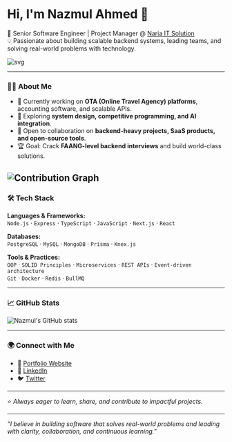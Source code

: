 # Hi, I'm Nazmul Ahmed 👋

🚀 Senior Software Engineer | Project Manager @ [Naria IT Solution](https://nariaitsolution.com)  
💡 Passionate about building scalable backend systems, leading teams, and solving real-world problems with technology.


![svg](https://raw.githubusercontent.com/nazmul-devs/github-profile-3d-contrib/main/docs/demo/profile-night-green.svg)






---

### 👨‍💻 About Me
- 🔭 Currently working on **OTA (Online Travel Agency) platforms**, accounting software, and scalable APIs.  
- 🌱 Exploring **system design, competitive programming, and AI integration**.  
- 👯 Open to collaboration on **backend-heavy projects, SaaS products, and open-source tools**.  
- 🏆 Goal: Crack **FAANG-level backend interviews** and build world-class solutions.  



![Contribution Graph](https://github-readme-activity-graph.vercel.app/graph?username=nazmul-devs&theme=tokyo-night&hide_border=true)
---

### 🛠️ Tech Stack
**Languages & Frameworks:**  
`Node.js` · `Express` · `TypeScript` · `JavaScript` · `Next.js` · `React`  

**Databases:**  
`PostgreSQL` · `MySQL` · `MongoDB` · `Prisma` · `Knex.js`  

**Tools & Practices:**  
`OOP` · `SOLID Principles` · `Microservices` · `REST APIs` · `Event-driven architecture`  
`Git` · `Docker` · `Redis` · `BullMQ`  

---


### 📈 GitHub Stats
![Nazmul's GitHub stats](https://github-readme-stats.vercel.app/api?username=nazmul-devs&show_icons=true&theme=tokyonight)  

---

### 🌍 Connect with Me
- 💼 [Portfolio Website](https://nazmulhosen.com)  
- 🔗 [LinkedIn](https://www.linkedin.com/in/nazmul-devs/)  
- 🐦 [Twitter](https://x.com/nazmulhosen404)  

---
⭐️ *Always eager to learn, share, and contribute to impactful projects.*


---

_“I believe in building software that solves real-world problems and leading with clarity, collaboration, and continuous learning.”_

